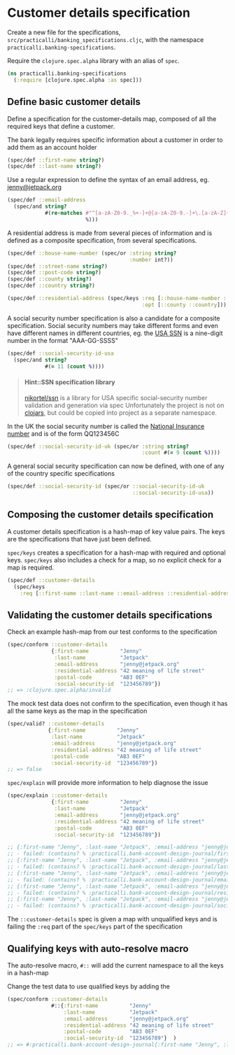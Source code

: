 # Customer details specification
Create a new file for the specifications, `src/practicalli/banking_specifications.cljc`, with the namespace `practicalli.banking-specifications`.

Require the `clojure.spec.alpha` library with an alias of `spec`.

```clojure
(ns practicalli.banking-specifications
  (:require [clojure.spec.alpha :as spec]))
```

## Define basic customer details
Define a specification for the customer-details map, composed of all the required keys that define a customer.

The bank legally requires specific information about a customer in order to add them as an account holder

```clojure
(spec/def ::first-name string?)
(spec/def ::last-name string?)
```
Use a regular expression to define the syntax of an email address, eg. jenny@jetpack.org

```clojure
(spec/def ::email-address
  (spec/and string?
            #(re-matches #"^[a-zA-Z0-9._%+-]+@[a-zA-Z0-9.-]+\.[a-zA-Z]{2,63}$"
                         %)))
```
A residential address is made from several pieces of information and is defined as a composite specification, from several specifications.

```clojure
(spec/def ::house-name-number (spec/or :string string?
                                       :number int?))
(spec/def ::street-name string?)
(spec/def ::post-code string?)
(spec/def ::county string?)
(spec/def ::country string?)
```

```clojure
(spec/def ::residential-address (spec/keys :req [::house-name-number ::street-name ::post-code]
                                           :opt [::county ::country]))
```

A social security number specification is also a candidate for a composite specification. Social security numbers may take different forms and even have different names in different countries, eg. the [USA SSN](https://en.wikipedia.org/wiki/Social_Security_number) is a nine-digit number in the format "AAA-GG-SSSS"

```clojure
(spec/def ::social-security-id-usa
  (spec/and string?
            #(= 11 (count %))))
```

> #### Hint::SSN specification library
> [nikortel/ssn](https://github.com/nikortel/ssn) is a library for USA specific social-security number validation and generation via spec
> Unfortunately the project is not on [clojars](https://clojars.org/), but could be copied into project as a separate namespace.

In the UK the social security number is called the [National Insurance number](https://en.wikipedia.org/wiki/National_Insurance_number) and is of the form QQ123456C

```clojure
(spec/def ::social-security-id-uk (spec/or :string string?
                                           :count #(= 9 (count %))))
```

A general social security specification can now be defined, with one of any of the country specific specifications

```clojure
(spec/def ::social-security-id (spec/or ::social-security-id-uk
                                        ::social-security-id-usa))
```

## Composing the customer details specification
A customer details specification is a hash-map of key value pairs. The keys are the specifications that have just been defined.

`spec/keys` creates a specification for a hash-map with required and optional keys.  `spec/keys` also includes a check for a map, so no explicit check for a map is required.

```clojure
(spec/def ::customer-details
  (spec/keys
    :req [::first-name ::last-name ::email-address ::residential-address ::social-security-id]))
```

## Validating the customer details specifications
Check an example hash-map from our test conforms to the specification

```clojure
(spec/conform ::customer-details
              {:first-name          "Jenny"
               :last-name           "Jetpack"
               :email-address       "jenny@jetpack.org"
               :residential-address "42 meaning of life street"
               :postal-code         "AB3 0EF"
               :social-security-id  "123456789"})
;; => :clojure.spec.alpha/invalid
```

The mock test data does not confirm to the specification, even though it has all the same keys as the map in the specification

```clojure
(spec/valid? ::customer-details
             {:first-name          "Jenny"
              :last-name           "Jetpack"
              :email-address       "jenny@jetpack.org"
              :residential-address "42 meaning of life street"
              :postal-code         "AB3 0EF"
              :social-security-id  "123456789"})
;; => false
```

`spec/explain` will provide more information to help diagnose the issue

```clojure
(spec/explain ::customer-details
              {:first-name          "Jenny"
               :last-name           "Jetpack"
               :email-address       "jenny@jetpack.org"
               :residential-address "42 meaning of life street"
               :postal-code         "AB3 0EF"
               :social-security-id  "123456789"})

;; {:first-name "Jenny", :last-name "Jetpack", :email-address "jenny@jetpack.org", :residential-address "42 meaning of life street", :postal-code "AB3 0EF", :social-security-id "123456789"}
;; - failed: (contains? % :practicalli.bank-account-design-journal/first-name) spec: :practicalli.bank-account-design-journal/customer-details
;; {:first-name "Jenny", :last-name "Jetpack", :email-address "jenny@jetpack.org", :residential-address "42 meaning of life street", :postal-code "AB3 0EF", :social-security-id "123456789"}
;; - failed: (contains? % :practicalli.bank-account-design-journal/last-name) spec: :practicalli.bank-account-design-journal/customer-details
;; {:first-name "Jenny", :last-name "Jetpack", :email-address "jenny@jetpack.org", :residential-address "42 meaning of life street", :postal-code "AB3 0EF", :social-security-id "123456789"}
;; - failed: (contains? % :practicalli.bank-account-design-journal/email-address) spec: :practicalli.bank-account-design-journal/customer-details
;; {:first-name "Jenny", :last-name "Jetpack", :email-address "jenny@jetpack.org", :residential-address "42 meaning of life street", :postal-code "AB3 0EF", :social-security-id "123456789"}
;; - failed: (contains? % :practicalli.bank-account-design-journal/residential-address) spec: :practicalli.bank-account-design-journal/customer-details
;; {:first-name "Jenny", :last-name "Jetpack", :email-address "jenny@jetpack.org", :residential-address "42 meaning of life street", :postal-code "AB3 0EF", :social-security-id "123456789"}
;; - failed: (contains? % :practicalli.bank-account-design-journal/social-security-id) spec: :practicalli.bank-account-design-journal/customer-details
```

The `::customer-details` spec is given a map with unqualified keys and is failing the `:req` part of the `spec/keys` part of the specification


## Qualifying keys with auto-resolve macro
The auto-resolve macro, `#::` will add the current namespace to all the keys in a hash-map

Change the test data to use qualified keys by adding the

```clojure
(spec/conform ::customer-details
              #::{:first-name          "Jenny"
                  :last-name           "Jetpack"
                  :email-address       "jenny@jetpack.org"
                  :residential-address "42 meaning of life street"
                  :postal-code         "AB3 0EF"
                  :social-security-id  "123456789"}  )
;; => #:practicalli.bank-account-design-journal{:first-name "Jenny", :last-name "Jetpack", :email-address "jenny@jetpack.org", :residential-address "42 meaning of life street", :postal-code "AB3 0EF", :social-security-id "123456789"}
```

